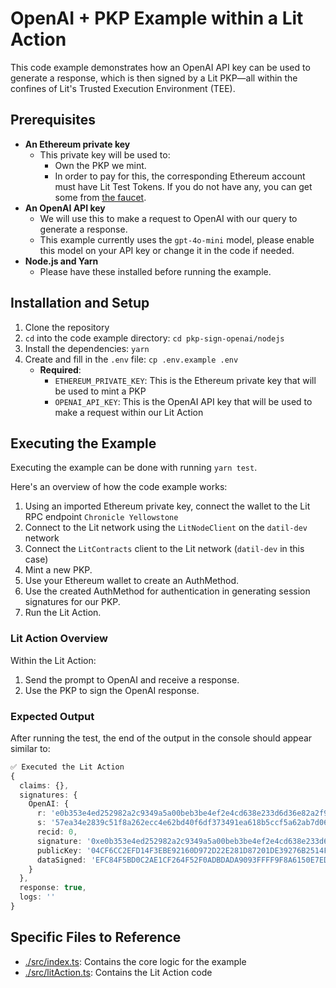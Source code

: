 # OpenAI + PKP Example within a Lit Action

This code example demonstrates how an OpenAI API key can be used to generate a response, which is then signed by a Lit PKP—all within the confines of Lit's Trusted Execution Environment (TEE).

## Prerequisites

- **An Ethereum private key**
  - This private key will be used to:
    - Own the PKP we mint.
    - In order to pay for this, the corresponding Ethereum account must have Lit Test Tokens. If you do not have any, you can get some from [the faucet](https://chronicle-yellowstone-faucet.getlit.dev/).
- **An OpenAI API key**
    - We will use this to make a request to OpenAI with our query to generate a response.
    - This example currently uses the `gpt-4o-mini` model, please enable this model on your API key or change it in the code if needed.
- **Node.js and Yarn**
    - Please have these installed before running the example.

## Installation and Setup

1. Clone the repository
2. `cd` into the code example directory: `cd pkp-sign-openai/nodejs`
3. Install the dependencies: `yarn`
4. Create and fill in the `.env` file: `cp .env.example .env`
    -  **Required**:
        - `ETHEREUM_PRIVATE_KEY`: This is the Ethereum private key that will be used to mint a PKP
        - `OPENAI_API_KEY`: This is the OpenAI API key that will be used to make a request within our Lit Action

## Executing the Example

Executing the example can be done with running `yarn test`.

Here's an overview of how the code example works:

1. Using an imported Ethereum private key, connect the wallet to the Lit RPC endpoint `Chronicle Yellowstone`
2. Connect to the Lit network using the `LitNodeClient` on the `datil-dev` network
3. Connect the `LitContracts` client to the Lit network (`datil-dev` in this case)
4. Mint a new PKP.
5. Use your Ethereum wallet to create an AuthMethod.
6. Use the created AuthMethod for authentication in generating session signatures for our PKP.
7. Run the Lit Action.

### Lit Action Overview

Within the Lit Action:

1. Send the prompt to OpenAI and receive a response.
2. Use the PKP to sign the OpenAI response.

### Expected Output

After running the test, the end of the output in the console should appear similar to:

```ts
✅ Executed the Lit Action
{
  claims: {},
  signatures: {
    OpenAI: {
      r: 'e0b353e4ed252982a2c9349a5a00beb3be4ef2e4cd638e233d6d36e82a2f96d1',
      s: '57ea34e2839c51f8a262ecc4e62bd40f6df373491ea618b5ccf5a62ab7d06050',
      recid: 0,
      signature: '0xe0b353e4ed252982a2c9349a5a00beb3be4ef2e4cd638e233d6d36e82a2f96d157ea34e2839c51f8a262ecc4e62bd40f6df373491ea618b5ccf5a62ab7d060501b',
      publicKey: '04CF6CC2EFD14F3EBE92160D972D22E281D87201DE39276B2514F104F79932D3B98C4C3C7B52A36DE8871B653386530F7CAAD4A022E1A41D59FBF416FD55A2D7DD',
      dataSigned: 'EFC84F5BD0C2AE1CF264F52F0ADBDADA9093FFFF9F8A6150E7EDCA0C1D558EB2'
    }
  },
  response: true,
  logs: ''
}
```

## Specific Files to Reference

- [./src/index.ts](./src/index.ts): Contains the core logic for the example
- [./src/litAction.ts](./src/litAction.ts): Contains the Lit Action code
